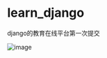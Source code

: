 # learn_django
django的教育在线平台第一次提交


![image](http://github.com/asiyuan/learn_django/images/raw/master/image/Demo1.jpg)
